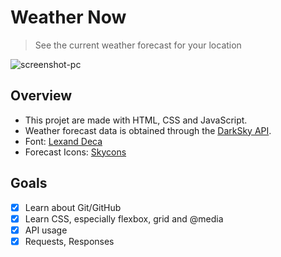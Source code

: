 # Weather Now
> See the current weather forecast for your location

![screenshot-pc](https://i.ibb.co/NC02YXZ/Screenshot-20190912-134704.png)

## Overview

- This projet are made with HTML, CSS and JavaScript.
- Weather forecast data is obtained through the [DarkSky API](https://darksky.net/dev/docs).
- Font: [Lexand Deca](https://fonts.google.com/specimen/Lexend+Deca)
- Forecast Icons: [Skycons](https://darkskyapp.github.io/skycons/)

## Goals

- [x] Learn about Git/GitHub
- [x] Learn CSS, especially flexbox, grid and @media
- [x] API usage
- [x] Requests, Responses
